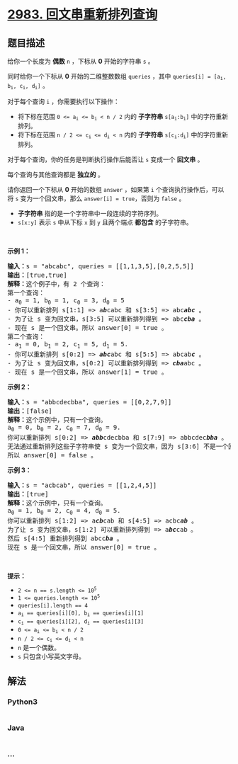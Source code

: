 # [2983. 回文串重新排列查询](https://leetcode.cn/problems/palindrome-rearrangement-queries)



## 题目描述

<!-- 这里写题目描述 -->

<p>给你一个长度为 <strong>偶数</strong>&nbsp;<code>n</code>&nbsp;，下标从 <strong>0</strong>&nbsp;开始的字符串&nbsp;<code>s</code>&nbsp;。</p>

<p>同时给你一个下标从 <strong>0</strong>&nbsp;开始的二维整数数组&nbsp;<code>queries</code>&nbsp;，其中&nbsp;<code>queries[i] = [a<sub>i</sub>, b<sub>i</sub>, c<sub>i</sub>, d<sub>i</sub>]</code>&nbsp;。</p>

<p>对于每个查询&nbsp;<code>i</code>&nbsp;，你需要执行以下操作：</p>

<ul>
	<li>将下标在范围&nbsp;<code>0 &lt;= a<sub>i</sub> &lt;= b<sub>i</sub> &lt; n / 2</code>&nbsp;内的&nbsp;<strong>子字符串</strong>&nbsp;<code>s[a<sub>i</sub>:b<sub>i</sub>]</code>&nbsp;中的字符重新排列。</li>
	<li>将下标在范围 <code>n / 2 &lt;= c<sub>i</sub> &lt;= d<sub>i</sub> &lt; n</code>&nbsp;内的 <strong>子字符串</strong>&nbsp;<code>s[c<sub>i</sub>:d<sub>i</sub>]</code>&nbsp;中的字符重新排列。</li>
</ul>

<p>对于每个查询，你的任务是判断执行操作后能否让 <code>s</code>&nbsp;变成一个 <strong>回文串</strong> 。</p>

<p>每个查询与其他查询都是 <strong>独立的</strong>&nbsp;。</p>

<p>请你返回一个下标从 <strong>0</strong>&nbsp;开始的数组<em>&nbsp;</em><code>answer</code>&nbsp;，如果第&nbsp;<code>i</code>&nbsp;个查询执行操作后，可以将&nbsp;<code>s</code>&nbsp;变为一个回文串，那么<em>&nbsp;</em><code>answer[i] =&nbsp;true</code>，否则为<em>&nbsp;</em><code>false</code>&nbsp;。</p>

<ul>
	<li><strong>子字符串</strong>&nbsp;指的是一个字符串中一段连续的字符序列。</li>
	<li><code>s[x:y]</code>&nbsp;表示 <code>s</code>&nbsp;中从下标 <code>x</code>&nbsp;到 <code>y</code>&nbsp;且两个端点 <strong>都包含</strong>&nbsp;的子字符串。</li>
</ul>

<p>&nbsp;</p>

<p><strong class="example">示例 1：</strong></p>

<pre>
<b>输入：</b>s = "abcabc", queries = [[1,1,3,5],[0,2,5,5]]
<b>输出：</b>[true,true]
<b>解释：</b>这个例子中，有 2 个查询：
第一个查询：
- a<sub>0</sub> = 1, b<sub>0</sub> = 1, c<sub>0</sub> = 3, d<sub>0</sub> = 5
- 你可以重新排列 s[1:1] =&gt; a<em><strong>b</strong></em>cabc 和 s[3:5] =&gt; abc<em><strong>abc</strong></em>&nbsp;。
- 为了让 s 变为回文串，s[3:5] 可以重新排列得到 =&gt; abc<strong><em>cba </em></strong>。
- 现在 s 是一个回文串。所以 answer[0] = true 。
第二个查询：
- a<sub>1</sub> = 0, b<sub>1</sub> = 2, c<sub>1</sub> = 5, d<sub>1</sub> = 5.
- 你可以重新排列 s[0:2] =&gt; <em><strong>abc</strong></em>abc 和 s[5:5] =&gt; abcab<strong><em>c</em></strong>&nbsp;。
- 为了让 s 变为回文串，s[0:2] 可以重新排列得到 =&gt; <em><strong>cba</strong></em>abc 。
- 现在 s 是一个回文串，所以 answer[1] = true 。
</pre>

<p><strong class="example">示例 2：</strong></p>

<pre>
<b>输入：</b>s = "abbcdecbba", queries = [[0,2,7,9]]
<b>输出：</b>[false]
<b>解释：</b>这个示例中，只有一个查询。
a<sub>0</sub> = 0, b<sub>0</sub> = 2, c<sub>0</sub> = 7, d<sub>0</sub> = 9.
你可以重新排列 s[0:2] =&gt; <em><strong>abb</strong></em>cdecbba 和 s[7:9] =&gt; abbcdec<em><strong>bba</strong></em>&nbsp;。
无法通过重新排列这些子字符串使 s 变为一个回文串，因为 s[3:6] 不是一个回文串。
所以 answer[0] = false 。</pre>

<p><strong class="example">示例 3：</strong></p>

<pre>
<b>输入：</b>s = "acbcab", queries = [[1,2,4,5]]
<b>输出：</b>[true]
<strong>解释：</strong>这个示例中，只有一个查询。
a<sub>0</sub> = 1, b<sub>0</sub> = 2, c<sub>0</sub> = 4, d<sub>0</sub> = 5.
你可以重新排列 s[1:2] =&gt; a<em><strong>cb</strong></em>cab 和 s[4:5] =&gt; acbc<strong><em>ab</em></strong>&nbsp;。
为了让 s 变为回文串，s[1:2] 可以重新排列得到 =&gt; a<em><strong>bc</strong></em>cab<code>&nbsp;</code>。
然后 s[4:5] 重新排列得到 abcc<em><strong>ba</strong></em>&nbsp;。
现在 s 是一个回文串，所以 answer[0] = true 。</pre>

<p>&nbsp;</p>

<p><strong>提示：</strong></p>

<ul>
	<li><code>2 &lt;= n == s.length &lt;= 10<sup>5</sup></code></li>
	<li><code>1 &lt;= queries.length &lt;= 10<sup>5</sup></code></li>
	<li><code>queries[i].length == 4</code></li>
	<li><code>a<sub>i</sub> == queries[i][0], b<sub>i</sub> == queries[i][1]</code></li>
	<li><code>c<sub>i</sub> == queries[i][2], d<sub>i</sub> == queries[i][3]</code></li>
	<li><code>0 &lt;= a<sub>i</sub> &lt;= b<sub>i</sub> &lt; n / 2</code></li>
	<li><code>n / 2 &lt;= c<sub>i</sub> &lt;= d<sub>i</sub> &lt; n </code></li>
	<li><code>n</code>&nbsp;是一个偶数。</li>
	<li><code>s</code> 只包含小写英文字母。</li>
</ul>


## 解法

<!-- 这里可写通用的实现逻辑 -->

<!-- tabs:start -->

### **Python3**

<!-- 这里可写当前语言的特殊实现逻辑 -->

```python

```

### **Java**

<!-- 这里可写当前语言的特殊实现逻辑 -->

```java

```

### **...**

```

```

<!-- tabs:end -->
